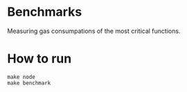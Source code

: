 # Benchmarks

Measuring gas consumpations of the most critical functions.

# How to run

```
make node
make benchmark
```
